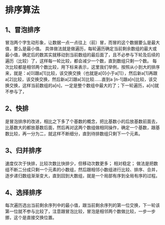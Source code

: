 # 排序算法
## 1、冒泡排序
冒泡两个字生动形象，让数据一点一点往上（前）冒，而冒的这个数据要么是最大值，要么是最小值。
具体做法就是做遍历，每轮遍历确定当前剩余数组的最大或最小值，确定后的数其实就移动到当前数组的最后面了，且不必参与下轮及后续的遍历（比较）了，这样每一轮比较，都会减少一个数，直到数组只剩一个数。
每次比较都是相邻两个数比较，用下标来表示，这里我们举例，按照从小到大的排序来，就是：a[0]跟a[1]比较，该交换交换（也就是a[0]小于a[1]），然后新a[1]再跟a[2]比较，该交换交换，然后新a[2]跟a[3]比较……直到a
[n-1]跟a[n]比较，该交换交换，这样当前数组的a[n]，一定是整个数组中最大的了；下一轮遍历，a[n]就不参与了，

## 2、快排
是冒泡排序的改进，相比之下多了个基数的概念，把比基数小的后放基数前面去，比基数大的都放基数后面，然后再对这两个数组做相同操作，确定一个基数，跟基数比较，再一分为二，就这样不断细分，直到待排数组只剩下一个元素。

## 3、归并排序
速度仅次于快排，比较次数比快排少，但移动次数更多；
相对稳定；
做法是把数组不断二分成只剩一个元素的小数组，然后跟相邻小数组进行比较、排序、合并，逐步递归数组渐渐变大，直到回到大数组，就是一个局部有序到全局有序的过程。

## 4、选择排序
每次遍历选出当前剩余序列中的最小值，跟当前剩余序列的第一位交换，下一轮该第一位就不参与比较了，注意跟冒泡比较，冒泡是相邻两个数做比较，一步一步挪，这个是直接交换位置。


